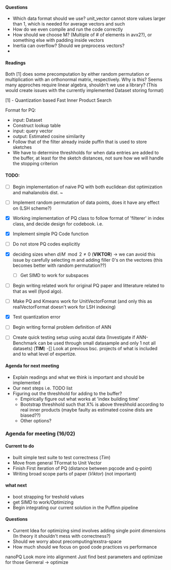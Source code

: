 #### Questions
- Which data format should we use? unit\_vector cannot store values larger than 1, which is needed for average vectors and such
- How do we even compile and run the code correctly
- How should we choose M? (Multiple of # of elements in avx2?), or something else with padding inside vectors
- Inertia can overflow? Should we preprocess vectors?
- 
#### Readings
Both [1] does some precomputation by either random permutation or multiplication with an orthonormal matrix, respectively. Why is this?
Seems many approches require linear algebra, shouldn't we use a library? (This would create issues with the currently implemented Dataset storing format)

[1] - Quantization based Fast Inner Product Search



Format for PQ:
- input: Dataset  
- Construct lookup table
- input: query vector
- output: Estimated cosine similarity
- Follow that of the filter already inside puffin that is used to store sketches
- We have to determine threshholds for when data entries are added to the buffer, at least for the sketch distances, not sure how we will handle the stopping criterion

#### TODO:
- [ ] Begin implementation of naive PQ with both euclidean dist optimization and mahalanobis dist. ~ 
- [ ] Implement random permutation of data points, does it have any effect on (LSH scheme?)
- [x] Working implementation of PQ class to follow format of 'filterer' in index class, and decide design for codebook. i.e. 
- [x] Implement simple PQ Code function
- [ ] Do not store PQ codes explicitly
- [x] deciding sizes when $d/M \mod 2 \ne 0$ (**VIKTOR**) -> we can avoid this issue by carefully selecting m and adding filler 0's on the vectores (this becomes better with random permutation??)
  - [ ] Get SIMD  to work for subspaces
- [ ] Begin writing related work for original PQ paper and litterature related to that as well (llyod algo).
- [ ] Make PQ and Kmeans work for UnitVectorFormat (and only this as realVectorFormat doesn't work for LSH indexing)
- [x] Test quantization error
- [ ] Begin writing formal problem definition of ANN
- [ ] Create quick testing setup using acutal data (Investigate if ANN-Benchmark can be used through small datasample and only 1 not all datasets) (**TIM**)
-[] Look at previous bsc. projects of what is included and to what level of expertize.



#### Agenda for next meeting
- Explain readings and what we think is important and should be implemented
- Our next steps i.e. TODO list
- Figuring out the threshhold for adding to the buffer?
    - Empirically figure out what works at 'index building time'
    - Bootstrap threshhold such that X\% is above threshhold according to real inner products (maybe faulty as estimated cosine dists are biased??)
    - Other options?




### Agenda for meeting (16/02)
#### Current to do
- built simple test suite to test correctness (*Tim*)
- Move from general TFormat to Unit Vector
- Finish First iteration of PQ (distance between pqcode and q-point)
- Writing broad scope parts of paper (*Viktor*) (not important)

#### what next
  - boot strapping for treshold values
  - get SIMD to work/Optimizing
  - Begin integrating our current solution in the Puffinn pipeline 

#### Questions
- Current Idea for optimizing simd involves adding single point dimensions (In theory it shouldn't mess with correctness?)
- Should we worry about precomputing/exstra-space
- How much should we focus on good code practices vs performance
 
nanoPQ
Look more into alignment
Just find best parameters and optimizae for those
Gerneral -> optimize 
